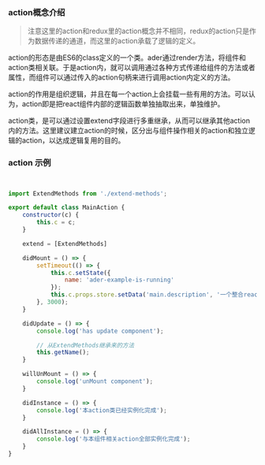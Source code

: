 ### action概念介绍

> 注意这里的action和redux里的action概念并不相同，redux的action只是作为数据传递的通道，而这里的action承载了逻辑的定义。

action的形态是由ES6的class定义的一个类。ader通过render方法，将组件和action类相关联。于是action内，就可以调用通过各种方式传递给组件的方法或者属性，而组件可以通过传入的action句柄来进行调用action内定义的方法。

action的作用是组织逻辑，并且在每一个action上会挂载一些有用的方法。可以认为，action即是把react组件内部的逻辑函数单独抽取出来，单独维护。

action类，是可以通过设置extend字段进行多重继承，从而可以继承其他action内的方法。这里建议建立action的时候，区分出与组件操作相关的action和独立逻辑的action，以达成逻辑复用的目的。

### action 示例

```js


import ExtendMethods from './extend-methods';

export default class MainAction {
    constructor(c) {
        this.c = c;
    }

    extend = [ExtendMethods]

    didMount = () => {
        setTimeout(() => {
            this.c.setState({
                name: 'ader-example-is-running'
            });
            this.c.props.store.setData('main.description', '一个整合react的框架');
        }, 3000);
    }

    didUpdate = () => {
        console.log('has update component');

        // 从ExtendMethods继承来的方法
        this.getName();
    }

    willUnMount = () => {
        console.log('unMount component');
    }

    didInstance = () => {
        console.log('本action类已经实例化完成');
    }

    didAllInstance = () => {
        console.log('与本组件相关action全部实例化完成');
    }
}
```